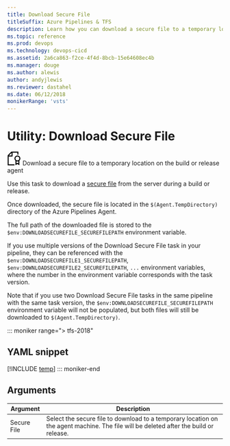 ```yaml
---
title: Download Secure File
titleSuffix: Azure Pipelines & TFS
description: Learn how you can download a secure file to a temporary location on the build or release agent in Azure Pipelines and Team Foundation Server
ms.topic: reference
ms.prod: devops
ms.technology: devops-cicd
ms.assetid: 2a6ca863-f2ce-4f4d-8bcb-15e64608ec4b
ms.manager: douge
ms.author: alewis
author: andyjlewis
ms.reviewer: dastahel
ms.date: 06/12/2018
monikerRange: 'vsts'
---
```


# Utility: Download Secure File

![](../utility/_img/secure-file.png) Download a secure file to a temporary location on the build or release agent

Use this task to download a [secure file](../../library/secure-files.md) from the server during a build or release.

Once downloaded, the secure file is located in the `$(Agent.TempDirectory)` directory of the Azure Pipelines Agent.

The full path of the downloaded file is stored to the `$env:DOWNLOADSECUREFILE_SECUREFILEPATH` environment variable.

If you use multiple versions of the Download Secure File task in your pipeline, they can be referenced with the `$env:DOWNLOADSECUREFILE1_SECUREFILEPATH`, `$env:DOWNLOADSECUREFILE2_SECUREFILEPATH`, `...` environment variables, where the number in the environment variable corresponds with the task version.

Note that if you use two Download Secure File tasks in the same pipeline with the same task version, the `$env:DOWNLOADSECUREFILE_SECUREFILEPATH` environment variable will not be populated, but both files will still be downloaded to `$(Agent.TempDirectory)`.

::: moniker range="> tfs-2018"
## YAML snippet
[!INCLUDE [temp](../_shared/yaml/DownloadSecureFileV1.md)]
::: moniker-end

## Arguments

| Argument | Description |
| -------- | ----------- |
| Secure File | Select the secure file to download to a temporary location on the agent machine. The file will be deleted after the build or release. |
